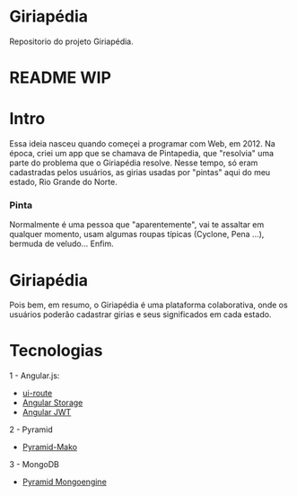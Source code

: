 # Giriapédia

Repositorio do projeto Giriapédia.

# README WIP

# Intro

Essa ideia nasceu quando começei a programar com Web, em 2012. Na época, criei um app que se chamava de Pintapedia, que "resolvia" uma parte do problema que o
Giriapédia resolve. Nesse tempo, só eram cadastradas pelos usuários, as girias usadas por "pintas" aqui do meu estado, Rio Grande do Norte.

### Pinta
Normalmente é uma pessoa que "aparentemente", vai te assaltar em qualquer momento, usam algumas roupas típicas (Cyclone, Pena ...), bermuda de veludo... Enfim.

# Giriapédia

Pois bem, em resumo, o Giriapédia é uma plataforma colaborativa, onde os usuários poderão cadastrar girias e seus significados em cada estado.


# Tecnologias

1 - Angular.js:
  * [ui-route](https://angular-ui.github.io/ui-router/)
  * [Angular Storage](https://github.com/auth0/angular-storage)
  * [Angular JWT](https://github.com/auth0/angular-jwt)

2 - Pyramid
  * [Pyramid-Mako](https://github.com/Pylons/pyramid_mako)

3 - MongoDB
  * [Pyramid Mongoengine](https://github.com/marioidival/pyramid_mongoengine)

